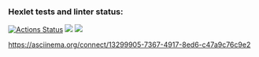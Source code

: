 ### Hexlet tests and linter status:
[![Actions Status](https://github.com/DrAculaJD/java-project-61/workflows/hexlet-check/badge.svg)](https://github.com/DrAculaJD/java-project-61/actions)
<a href="https://codeclimate.com/github/DrAculaJD/java-project-61/maintainability"><img src="https://api.codeclimate.com/v1/badges/1586163354d2ee34e373/maintainability" /></a>
<a href="https://codeclimate.com/github/DrAculaJD/java-project-61/test_coverage"><img src="https://api.codeclimate.com/v1/badges/1586163354d2ee34e373/test_coverage" /></a>

https://asciinema.org/connect/13299905-7367-4917-8ed6-c47a9c76c9e2
